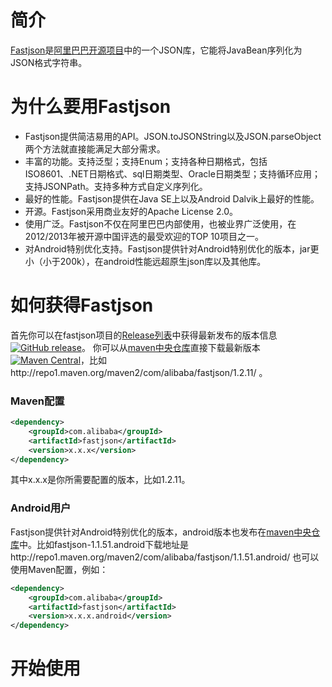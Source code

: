 # 简介
[Fastjson](https://github.com/alibaba/fastjson)是[阿里巴巴开源项目](https://github.com/alibaba/)中的一个JSON库，它能将JavaBean序列化为JSON格式字符串。

# 为什么要用Fastjson
* Fastjson提供简洁易用的API。JSON.toJSONString以及JSON.parseObject两个方法就直接能满足大部分需求。
* 丰富的功能。支持泛型；支持Enum；支持各种日期格式，包括ISO8601、.NET日期格式、sql日期类型、Oracle日期类型；支持循环应用；支持JSONPath。支持多种方式自定义序列化。
* 最好的性能。Fastjson提供在Java SE上以及Android Dalvik上最好的性能。
* 开源。Fastjson采用商业友好的Apache License 2.0。
* 使用广泛。Fastjson不仅在阿里巴巴内部使用，也被业界广泛使用，在2012/2013年被开源中国评选的最受欢迎的TOP 10项目之一。
* 对Android特别优化支持。Fastjson提供针对Android特别优化的版本，jar更小（小于200k），在android性能远超原生json库以及其他库。

# 如何获得Fastjson
首先你可以在fastjson项目的[Release列表](https://github.com/alibaba/fastjson/releases)中获得最新发布的版本信息[![GitHub release](https://img.shields.io/github/release/alibaba/fastjson.svg)](https://github.com/alibaba/fastjson/releases)。
你可以从[maven中央仓库](http://repo1.maven.org/maven2/com/alibaba/fastjson/)直接下载最新版本[![Maven Central](https://maven-badges.herokuapp.com/maven-central/com.alibaba/fastjson/badge.svg)](https://maven-badges.herokuapp.com/maven-central/com.alibaba/fastjson/)，比如http://repo1.maven.org/maven2/com/alibaba/fastjson/1.2.11/ 。

### Maven配置
```xml
<dependency>
	<groupId>com.alibaba</groupId>
	<artifactId>fastjson</artifactId>
	<version>x.x.x</version>
</dependency>
```
其中x.x.x是你所需要配置的版本，比如1.2.11。

### Android用户
Fastjson提供针对Android特别优化的版本，android版本也发布在[maven中央仓库](http://repo1.maven.org/maven2/com/alibaba/fastjson/)中。比如fastjson-1.1.51.android下载地址是http://repo1.maven.org/maven2/com/alibaba/fastjson/1.1.51.android/ 也可以使用Maven配置，例如：
```xml
<dependency>
	<groupId>com.alibaba</groupId>
	<artifactId>fastjson</artifactId>
	<version>x.x.x.android</version>
</dependency>
```

# 开始使用
